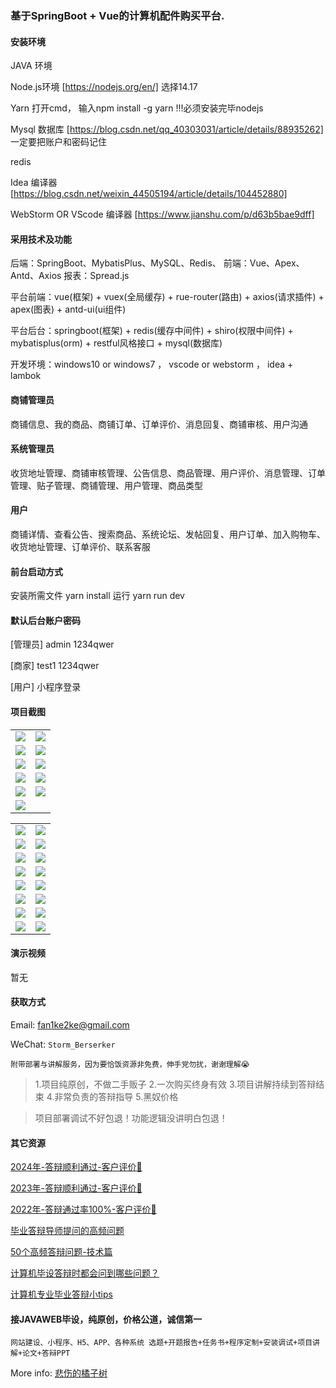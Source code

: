### 基于SpringBoot + Vue的计算机配件购买平台.

#### 安装环境

JAVA 环境 

Node.js环境 [https://nodejs.org/en/] 选择14.17

Yarn 打开cmd， 输入npm install -g yarn !!!必须安装完毕nodejs

Mysql 数据库 [https://blog.csdn.net/qq_40303031/article/details/88935262] 一定要把账户和密码记住

redis

Idea 编译器 [https://blog.csdn.net/weixin_44505194/article/details/104452880]

WebStorm OR VScode 编译器 [https://www.jianshu.com/p/d63b5bae9dff]

#### 采用技术及功能

后端：SpringBoot、MybatisPlus、MySQL、Redis、
前端：Vue、Apex、Antd、Axios
报表：Spread.js

平台前端：vue(框架) + vuex(全局缓存) + rue-router(路由) + axios(请求插件) + apex(图表)  + antd-ui(ui组件)

平台后台：springboot(框架) + redis(缓存中间件) + shiro(权限中间件) + mybatisplus(orm) + restful风格接口 + mysql(数据库)

开发环境：windows10 or windows7 ， vscode or webstorm ， idea + lambok

#### 商铺管理员
商铺信息、我的商品、商铺订单、订单评价、消息回复、商铺审核、用户沟通

#### 系统管理员
收货地址管理、商铺审核管理、公告信息、商品管理、用户评价、消息管理、订单管理、贴子管理、商铺管理、用户管理、商品类型

#### 用户
商铺详情、查看公告、搜索商品、系统论坛、发帖回复、用户订单、加入购物车、收货地址管理、订单评价、联系客服


#### 前台启动方式
安装所需文件 yarn install 
运行 yarn run dev

#### 默认后台账户密码
[管理员]
admin
1234qwer

[商家]
test1
1234qwer

[用户]
小程序登录

#### 项目截图

|  |  |
|---------------------|---------------------|
| ![](https://fank-bucket-oss.oss-cn-beijing.aliyuncs.com/img/1733486564347.png) | ![](https://fank-bucket-oss.oss-cn-beijing.aliyuncs.com/img/1733486456478.png) | 
| ![](https://fank-bucket-oss.oss-cn-beijing.aliyuncs.com/img/1733486548843.png) | ![](https://fank-bucket-oss.oss-cn-beijing.aliyuncs.com/img/1733486431158.png) | 
| ![](https://fank-bucket-oss.oss-cn-beijing.aliyuncs.com/img/1733486525733.png) | ![](https://fank-bucket-oss.oss-cn-beijing.aliyuncs.com/img/1733486413597.png) | 
| ![](https://fank-bucket-oss.oss-cn-beijing.aliyuncs.com/img/1733486506984.png) | ![](https://fank-bucket-oss.oss-cn-beijing.aliyuncs.com/img/1733486399413.png) | 
| ![](https://fank-bucket-oss.oss-cn-beijing.aliyuncs.com/img/1733486490130.png) | ![](https://fank-bucket-oss.oss-cn-beijing.aliyuncs.com/img/1733486379063.png) | 
| ![](https://fank-bucket-oss.oss-cn-beijing.aliyuncs.com/img/1733486468710.png)

|  |  |
|---------------------|---------------------|
| ![](https://fank-bucket-oss.oss-cn-beijing.aliyuncs.com/img/1733484796733.png) | ![](https://fank-bucket-oss.oss-cn-beijing.aliyuncs.com/img/1733484676820.png) | 
| ![](https://fank-bucket-oss.oss-cn-beijing.aliyuncs.com/img/1733484780924.png) | ![](https://fank-bucket-oss.oss-cn-beijing.aliyuncs.com/img/1733484667620.png) | 
| ![](https://fank-bucket-oss.oss-cn-beijing.aliyuncs.com/img/1733484764760.png) | ![](https://fank-bucket-oss.oss-cn-beijing.aliyuncs.com/img/1733484579710.png) | 
| ![](https://fank-bucket-oss.oss-cn-beijing.aliyuncs.com/img/1733484746086.png) | ![](https://fank-bucket-oss.oss-cn-beijing.aliyuncs.com/img/1733484568568.png) | 
| ![](https://fank-bucket-oss.oss-cn-beijing.aliyuncs.com/img/1733484701584.png) | ![](https://fank-bucket-oss.oss-cn-beijing.aliyuncs.com/img/1733484539246.png) | 
| ![](https://fank-bucket-oss.oss-cn-beijing.aliyuncs.com/img/1733486308010.png) | ![](https://fank-bucket-oss.oss-cn-beijing.aliyuncs.com/img/1733484310133.png) | 
| ![](https://fank-bucket-oss.oss-cn-beijing.aliyuncs.com/img/1733486290210.png) | ![](https://fank-bucket-oss.oss-cn-beijing.aliyuncs.com/img/1733484291183.png) | 
| ![](https://fank-bucket-oss.oss-cn-beijing.aliyuncs.com/img/1733484262993.png) | ![](https://fank-bucket-oss.oss-cn-beijing.aliyuncs.com/img/1733485631990.png) | 


#### 演示视频

暂无

#### 获取方式

Email: fan1ke2ke@gmail.com

WeChat: `Storm_Berserker`

`附带部署与讲解服务，因为要恰饭资源非免费，伸手党勿扰，谢谢理解😭`

> 1.项目纯原创，不做二手贩子 2.一次购买终身有效 3.项目讲解持续到答辩结束 4.非常负责的答辩指导 5.黑奴价格

> 项目部署调试不好包退！功能逻辑没讲明白包退！

#### 其它资源

[2024年-答辩顺利通过-客户评价👻](https://berserker287.github.io/2024/06/06/2024%E5%B9%B4%E7%AD%94%E8%BE%A9%E9%A1%BA%E5%88%A9%E9%80%9A%E8%BF%87/)

[2023年-答辩顺利通过-客户评价🐢](https://berserker287.github.io/2023/06/14/2023%E5%B9%B4%E7%AD%94%E8%BE%A9%E9%A1%BA%E5%88%A9%E9%80%9A%E8%BF%87/)

[2022年-答辩通过率100%-客户评价🐣](https://berserker287.github.io/2022/05/25/%E9%A1%B9%E7%9B%AE%E4%BA%A4%E6%98%93%E8%AE%B0%E5%BD%95/)

[毕业答辩导师提问的高频问题](https://berserker287.github.io/2023/06/13/%E6%AF%95%E4%B8%9A%E7%AD%94%E8%BE%A9%E5%AF%BC%E5%B8%88%E6%8F%90%E9%97%AE%E7%9A%84%E9%AB%98%E9%A2%91%E9%97%AE%E9%A2%98/)

[50个高频答辩问题-技术篇](https://berserker287.github.io/2023/06/13/50%E4%B8%AA%E9%AB%98%E9%A2%91%E7%AD%94%E8%BE%A9%E9%97%AE%E9%A2%98-%E6%8A%80%E6%9C%AF%E7%AF%87/)

[计算机毕设答辩时都会问到哪些问题？](https://www.zhihu.com/question/31020988)

[计算机专业毕业答辩小tips](https://zhuanlan.zhihu.com/p/145911029)

#### 接JAVAWEB毕设，纯原创，价格公道，诚信第一

`网站建设、小程序、H5、APP、各种系统 选题+开题报告+任务书+程序定制+安装调试+项目讲解+论文+答辩PPT`

More info: [悲伤的橘子树](https://berserker287.github.io/)
